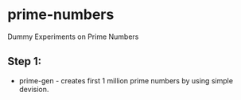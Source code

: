 prime-numbers
=============

Dummy Experiments on Prime Numbers

Step 1:
-------

* prime-gen - creates first 1 million prime numbers by using simple devision.
